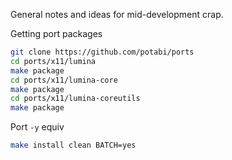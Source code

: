 General notes and ideas for mid-development crap.

Getting port packages
```sh
git clone https://github.com/potabi/ports
cd ports/x11/lumina
make package
cd ports/x11/lumina-core
make package
cd ports/x11/lumina-coreutils
make package
```

Port `-y` equiv
```sh
make install clean BATCH=yes
```